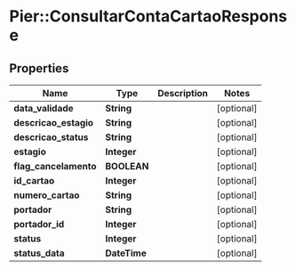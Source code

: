 # Pier::ConsultarContaCartaoResponse

## Properties
Name | Type | Description | Notes
------------ | ------------- | ------------- | -------------
**data_validade** | **String** |  | [optional] 
**descricao_estagio** | **String** |  | [optional] 
**descricao_status** | **String** |  | [optional] 
**estagio** | **Integer** |  | [optional] 
**flag_cancelamento** | **BOOLEAN** |  | [optional] 
**id_cartao** | **Integer** |  | [optional] 
**numero_cartao** | **String** |  | [optional] 
**portador** | **String** |  | [optional] 
**portador_id** | **Integer** |  | [optional] 
**status** | **Integer** |  | [optional] 
**status_data** | **DateTime** |  | [optional] 



